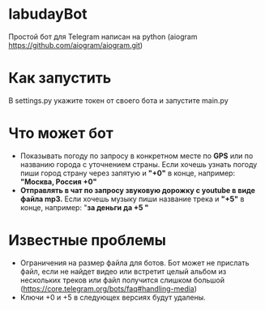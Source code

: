 # labudayBot
Простой бот для Telegram  написан на python (aiogram https://github.com/aiogram/aiogram.git)

# Как запустить
В settings.py укажите токен от своего бота и запустите main.py

# Что может бот
 - Показывать погоду по запросу в конкретном месте по <b>GPS</b> или по названию города с уточнением страны. 
Если хочешь узнать погоду пиши город страну через запятую и <b>\"+0\"</b> в конце, например: <b>"Москва, Россия +0"</b>
 - <b>Отправлять в чат по запросу звуковую дорожку с youtube в виде файла mp3.</b> Если хочешь музыку пиши название 
трека и <b>\"+5\"</b> в конце, например: "<b>за деньги да +5 "</b>

# Известные проблемы
 -  Ограничения на размер файла для ботов. Бот может не прислать файл, если не найдет видео или встретит целый альбом
из нескольких треков или файл получится слишком большой (https://core.telegram.org/bots/faq#handling-media)
 - Ключи +0 и +5 в следующех версиях будут удалены.